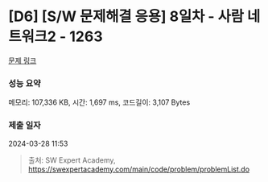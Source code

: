 # [D6] [S/W 문제해결 응용] 8일차 - 사람 네트워크2 - 1263 

[문제 링크](https://swexpertacademy.com/main/code/problem/problemDetail.do?contestProbId=AV18P2B6Iu8CFAZN) 

### 성능 요약

메모리: 107,336 KB, 시간: 1,697 ms, 코드길이: 3,107 Bytes

### 제출 일자

2024-03-28 11:53



> 출처: SW Expert Academy, https://swexpertacademy.com/main/code/problem/problemList.do